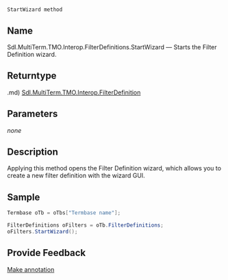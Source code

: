 

# 
    StartWizard method




## Name

Sdl.MultiTerm.TMO.Interop.FilterDefinitions.StartWizard —          Starts the Filter Definition wizard.



## Returntype
.md)
[Sdl.MultiTerm.TMO.Interop.FilterDefinition](Sdl.MultiTerm.TMO.Interop.FilterDefinition.md)



## Parameters
*none*


## Description



Applying this method opens the Filter Definition wizard, which allows you to create a new filter definition with the wizard GUI.



## Sample


```cs
Termbase oTb = oTbs["Termbase name"];

FilterDefinitions oFilters = oTb.FilterDefinitions;
oFilters.StartWizard();
```



## Provide Feedback

[Make annotation](mailto:sdk-feedback@sdl.com&amp;subject=Reference%20for%20Sdl.MultiTerm.TMO.Interop.FilterDefinitions.StartWizard)

